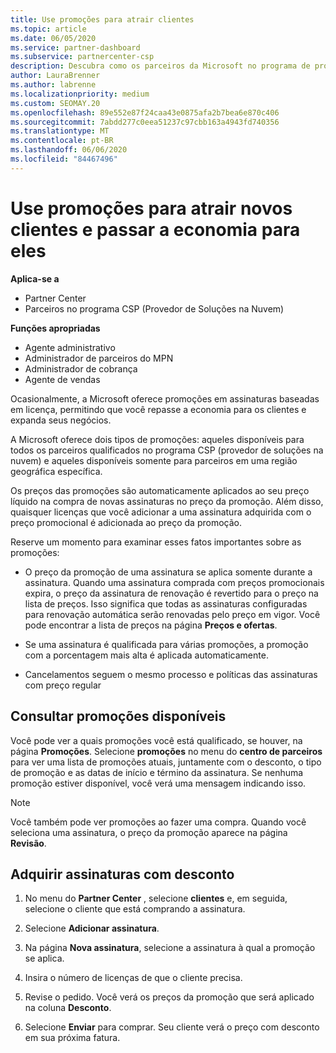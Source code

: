 ```yaml
---
title: Use promoções para atrair clientes
ms.topic: article
ms.date: 06/05/2020
ms.service: partner-dashboard
ms.subservice: partnercenter-csp
description: Descubra como os parceiros da Microsoft no programa de provedor de soluções de nuvem podem comprar assinaturas em preços de promoção e passar a economizar para seus clientes.
author: LauraBrenner
ms.author: labrenne
ms.localizationpriority: medium
ms.custom: SEOMAY.20
ms.openlocfilehash: 89e552e87f24caa43e0875afa2b7bea6e870c406
ms.sourcegitcommit: 7abdd277c0eea51237c97cbb163a4943fd740356
ms.translationtype: MT
ms.contentlocale: pt-BR
ms.lasthandoff: 06/06/2020
ms.locfileid: "84467496"
---
```

# <a name="use-promotions-to-attract-new-customers-and-pass-the-savings-on-to-them"></a>Use promoções para atrair novos clientes e passar a economia para eles

**Aplica-se a**

- Partner Center
- Parceiros no programa CSP (Provedor de Soluções na Nuvem)

**Funções apropriadas**

- Agente administrativo
- Administrador de parceiros do MPN
- Administrador de cobrança
- Agente de vendas

<!--[FWLink: https://go.microsoft.com/fwlink/?linkid=852469]-->

Ocasionalmente, a Microsoft oferece promoções em assinaturas baseadas em licença, permitindo que você repasse a economia para os clientes e expanda seus negócios. 

A Microsoft oferece dois tipos de promoções: aqueles disponíveis para todos os parceiros qualificados no programa CSP (provedor de soluções na nuvem) e aqueles disponíveis somente para parceiros em uma região geográfica específica.

Os preços das promoções são automaticamente aplicados ao seu preço líquido na compra de novas assinaturas no preço da promoção. Além disso, quaisquer licenças que você adicionar a uma assinatura adquirida com o preço promocional é adicionada ao preço da promoção. 

Reserve um momento para examinar esses fatos importantes sobre as promoções:

- O preço da promoção de uma assinatura se aplica somente durante a assinatura. Quando uma assinatura comprada com preços promocionais expira, o preço da assinatura de renovação é revertido para o preço na lista de preços. Isso significa que todas as assinaturas configuradas para renovação automática serão renovadas pelo preço em vigor. Você pode encontrar a lista de preços na página **Preços e ofertas**.

- Se uma assinatura é qualificada para várias promoções, a promoção com a porcentagem mais alta é aplicada automaticamente.

- Cancelamentos seguem o mesmo processo e políticas das assinaturas com preço regular

## <a name="see-available-promotions"></a>Consultar promoções disponíveis

Você pode ver a quais promoções você está qualificado, se houver, na página **Promoções**. Selecione **promoções** no menu do **centro de parceiros** para ver uma lista de promoções atuais, juntamente com o desconto, o tipo de promoção e as datas de início e término da assinatura. Se nenhuma promoção estiver disponível, você verá uma mensagem indicando isso. 

> [!NOTE]  
> Você também pode ver promoções ao fazer uma compra. Quando você seleciona uma assinatura, o preço da promoção aparece na página **Revisão**.

## <a name="purchase-subscriptions-at-promotion-prices"></a>Adquirir assinaturas com desconto

1. No menu do **Partner Center** , selecione **clientes** e, em seguida, selecione o cliente que está comprando a assinatura. 

2. Selecione **Adicionar assinatura**.

3. Na página **Nova assinatura**, selecione a assinatura à qual a promoção se aplica.

4. Insira o número de licenças de que o cliente precisa. 

5. Revise o pedido. Você verá os preços da promoção que será aplicado na coluna **Desconto**.  

6. Selecione **Enviar** para comprar. Seu cliente verá o preço com desconto em sua próxima fatura.  


